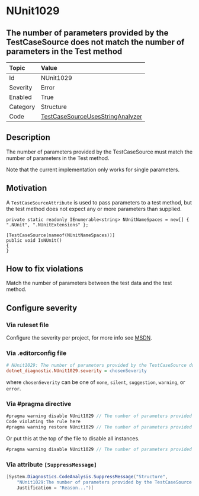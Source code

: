 # NUnit1029

## The number of parameters provided by the TestCaseSource does not match the number of parameters in the Test method

| Topic    | Value
| :--      | :--
| Id       | NUnit1029
| Severity | Error
| Enabled  | True
| Category | Structure
| Code     | [TestCaseSourceUsesStringAnalyzer](https://github.com/nunit/nunit.analyzers/blob/4.9.2/src/nunit.analyzers/TestCaseSourceUsage/TestCaseSourceUsesStringAnalyzer.cs)

## Description

The number of parameters provided by the TestCaseSource must match the number of parameters in the Test method.

Note that the current implementation only works for single parameters.

## Motivation

A `TestCaseSourceAttribute` is used to pass parameters to a test method, but the test method does not expect any or more
parameters than supplied.

```charp
private static readonly IEnumerable<string> NUnitNameSpaces = new[] { ".NUnit", ".NUnitExtensions" };

[TestCaseSource(nameof(NUnitNameSpaces))]
public void IsNUnit()
{
}
```

## How to fix violations

Match the number of parameters between the test data and the test method.

<!-- start generated config severity -->
## Configure severity

### Via ruleset file

Configure the severity per project, for more info see
[MSDN](https://learn.microsoft.com/en-us/visualstudio/code-quality/using-rule-sets-to-group-code-analysis-rules?view=vs-2022).

### Via .editorconfig file

```ini
# NUnit1029: The number of parameters provided by the TestCaseSource does not match the number of parameters in the Test method
dotnet_diagnostic.NUnit1029.severity = chosenSeverity
```

where `chosenSeverity` can be one of `none`, `silent`, `suggestion`, `warning`, or `error`.

### Via #pragma directive

```csharp
#pragma warning disable NUnit1029 // The number of parameters provided by the TestCaseSource does not match the number of parameters in the Test method
Code violating the rule here
#pragma warning restore NUnit1029 // The number of parameters provided by the TestCaseSource does not match the number of parameters in the Test method
```

Or put this at the top of the file to disable all instances.

```csharp
#pragma warning disable NUnit1029 // The number of parameters provided by the TestCaseSource does not match the number of parameters in the Test method
```

### Via attribute `[SuppressMessage]`

```csharp
[System.Diagnostics.CodeAnalysis.SuppressMessage("Structure",
    "NUnit1029:The number of parameters provided by the TestCaseSource does not match the number of parameters in the Test method",
    Justification = "Reason...")]
```
<!-- end generated config severity -->
